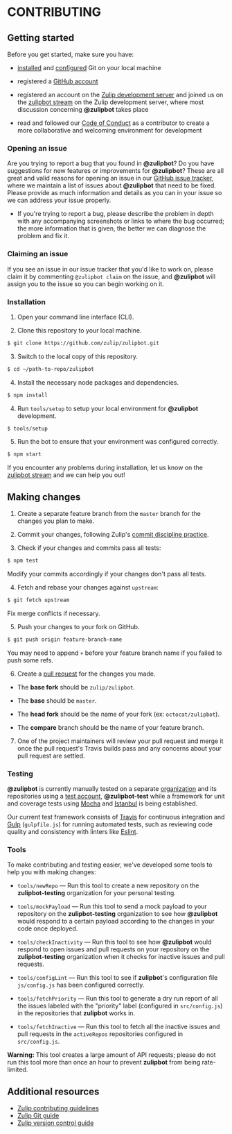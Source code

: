 # CONTRIBUTING

## Getting started
Before you get started, make sure you have:

  * [installed](https://git-scm.com/book/en/v2/Getting-Started-Installing-Git)
  and [configured](https://git-scm.com/book/en/v2/Getting-Started-First-Time-Git-Setup)
  Git on your local machine

  * registered a [GitHub account](https://github.com/signup/free)

  * registered an account on the [Zulip development
  server](https://chat.zulip.org) and joined us on the [zulipbot
  stream](https://chat.zulip.org/#narrow/stream/zulipbot) on the Zulip
  development server, where most discussion concerning **@zulipbot** takes place

  * read and followed our [Code of Conduct](https://zulip.readthedocs.io/en/latest/code-of-conduct.html)
  as a contributor to create a more collaborative and welcoming environment
  for development

### Opening an issue
Are you trying to report a bug that you found in **@zulipbot**? Do you have
suggestions for new features or improvements for **@zulipbot**? These are all
great and valid reasons for opening an issue in our [GitHub issue
tracker](https://github.com/zulip/zulipbot/issues), where we maintain a list of
issues about **@zulipbot** that need to be fixed. Please provide as much
information and details as you can in your issue so we can address your issue
properly.

  * If you're trying to report a bug, please describe the problem in depth with
  any accompanying screenshots or links to where the bug occurred; the more
  information that is given, the better we can diagnose the problem and fix it.

### Claiming an issue
If you see an issue in our issue tracker that you'd like to work on, please
claim it by commenting `@zulipbot claim` on the issue, and **@zulipbot** will
assign you to the issue so you can begin working on it.

### Installation

1. Open your command line interface (CLI).

2. Clone this repository to your local machine.

  ```sh
  $ git clone https://github.com/zulip/zulipbot.git
  ```

3. Switch to the local copy of this repository.

  ```sh
  $ cd ~/path-to-repo/zulipbot
  ```

4. Install the necessary node packages and dependencies.

  ```sh
  $ npm install
  ```

4. Run `tools/setup` to setup your local environment for **@zulipbot** development.

  ```sh
  $ tools/setup
  ```

5. Run the bot to ensure that your environment was configured correctly.

  ```sh
  $ npm start
  ```

If you encounter any problems during installation, let us know on the [zulipbot stream](https://chat.zulip.org/#narrow/stream/zulipbot) and we can help you out!

## Making changes

1. Create a separate feature branch from the `master` branch for the changes you
plan to make.

2. Commit your changes, following Zulip's [commit discipline
practice](http://zulip.readthedocs.io/en/latest/version-control.html#commit-discipline).

3. Check if your changes and commits pass all tests:

  ```sh
  $ npm test
  ```

  Modify your commits accordingly if your changes don't pass all tests.

4. Fetch and rebase your changes against `upstream`:

  ```sh
  $ git fetch upstream
  ```

  Fix merge conflicts if necessary.

5. Push your changes to your fork on GitHub.

  ```sh
  $ git push origin feature-branch-name
  ```

  You may need to append `+` before your feature branch name if you failed to
  push some refs.

6. Create a [pull request](http://zulip.readthedocs.io/en/latest/git-guide.html#create-a-pull-request)
for the changes you made.

  * The **base fork** should be `zulip/zulipbot`.

  * The **base** should be `master`.

  * The **head fork** should be the name of your fork (ex: `octocat/zulipbot`).

  * The **compare** branch should be the name of your feature branch.

7. One of the project maintainers will review your pull request and merge it once
the pull request's Travis builds pass and any concerns about your pull request
are settled.

### Testing
**@zulipbot** is currently manually tested on a separate
[organization](https://github.com/zulipbot-testing) and its repositories using a
[test account](https://github.com/zulipbot-test), **@zulipbot-test** while a
framework for unit and coverage tests using [Mocha](https://mochajs.org) and
[Istanbul](https://github.com/gotwarlost/istanbul) is being established.

Our current test framework consists of [Travis](https://travis-ci.org/) for
continuous integration and [Gulp](http://gulpjs.com) (`gulpfile.js`) for running
automated tests, such as reviewing code quality and consistency with linters
like [Eslint](http://eslint.org).

### Tools
To make contributing and testing easier, we've developed some tools to help you
with making changes:

  * `tools/newRepo` — Run this tool to create a new repository on the
  **zulipbot-testing** organization for your personal testing.

  * `tools/mockPayload` — Run this tool to send a mock payload to your
  repository on the **zulipbot-testing** organization to see how **@zulipbot**
  would respond to a certain payload according to the changes in your code once
  deployed.

  * `tools/checkInactivity` — Run this tool to see how **@zulipbot** would
  respond to open issues and pull requests on your repository on the
  **zulipbot-testing** organization when it checks for inactive issues and
  pull requests.

  * `tools/configLint` — Run this tool to see if **zulipbot**'s configuration
  file `js/config.js` has been configured correctly.

  * `tools/fetchPriority` — Run this tool to generate a dry run report of all
  the issues labeled with the "priority" label (configured in `src/config.js`)
  in the repositories that **zulipbot** works in.

  * `tools/fetchInactive` — Run this tool to fetch all the inactive issues and
  pull requests in the `activeRepos` repositories configured in `src/config.js`.

  **Warning:** This tool creates a large amount of API requests; please do
  not run this tool more than once an hour to prevent **zulipbot** from being rate-limited.

## Additional resources

* [Zulip contributing guidelines](http://zulip.readthedocs.io/en/latest/readme-symlink.html)
* [Zulip Git guide](http://zulip.readthedocs.io/en/latest/git-guide.html)
* [Zulip version control guide](http://zulip.readthedocs.io/en/latest/version-control.html)
